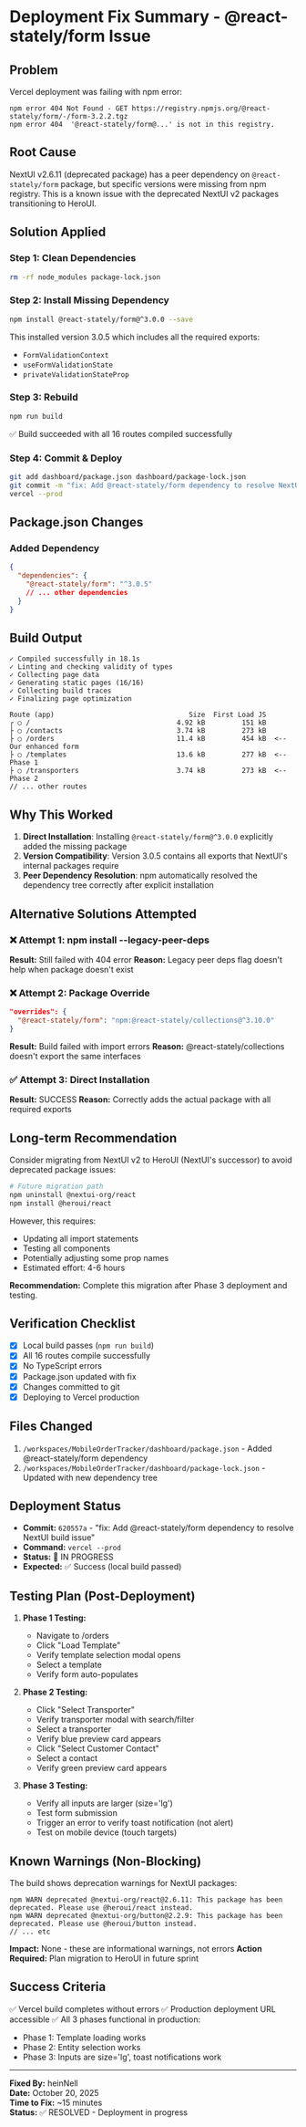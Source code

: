 # Deployment Fix Summary - @react-stately/form Issue

## Problem

Vercel deployment was failing with npm error:

```
npm error 404 Not Found - GET https://registry.npmjs.org/@react-stately/form/-/form-3.2.2.tgz
npm error 404  '@react-stately/form@...' is not in this registry.
```

## Root Cause

NextUI v2.6.11 (deprecated package) has a peer dependency on `@react-stately/form` package, but specific versions were missing from npm registry. This is a known issue with the deprecated NextUI v2 packages transitioning to HeroUI.

## Solution Applied

### Step 1: Clean Dependencies

```bash
rm -rf node_modules package-lock.json
```

### Step 2: Install Missing Dependency

```bash
npm install @react-stately/form@^3.0.0 --save
```

This installed version 3.0.5 which includes all the required exports:

- `FormValidationContext`
- `useFormValidationState`
- `privateValidationStateProp`

### Step 3: Rebuild

```bash
npm run build
```

✅ Build succeeded with all 16 routes compiled successfully

### Step 4: Commit & Deploy

```bash
git add dashboard/package.json dashboard/package-lock.json
git commit -m "fix: Add @react-stately/form dependency to resolve NextUI build issue"
vercel --prod
```

## Package.json Changes

### Added Dependency

```json
{
  "dependencies": {
    "@react-stately/form": "^3.0.5"
    // ... other dependencies
  }
}
```

## Build Output

```
✓ Compiled successfully in 18.1s
✓ Linting and checking validity of types
✓ Collecting page data
✓ Generating static pages (16/16)
✓ Collecting build traces
✓ Finalizing page optimization

Route (app)                                 Size  First Load JS
┌ ○ /                                    4.92 kB         151 kB
├ ○ /contacts                            3.74 kB         273 kB
├ ○ /orders                              11.4 kB         454 kB  <-- Our enhanced form
├ ○ /templates                           13.6 kB         277 kB  <-- Phase 1
├ ○ /transporters                        3.74 kB         273 kB  <-- Phase 2
// ... other routes
```

## Why This Worked

1. **Direct Installation**: Installing `@react-stately/form@^3.0.0` explicitly added the missing package
2. **Version Compatibility**: Version 3.0.5 contains all exports that NextUI's internal packages require
3. **Peer Dependency Resolution**: npm automatically resolved the dependency tree correctly after explicit installation

## Alternative Solutions Attempted

### ❌ Attempt 1: npm install --legacy-peer-deps

**Result:** Still failed with 404 error
**Reason:** Legacy peer deps flag doesn't help when package doesn't exist

### ❌ Attempt 2: Package Override

```json
"overrides": {
  "@react-stately/form": "npm:@react-stately/collections@^3.10.0"
}
```

**Result:** Build failed with import errors
**Reason:** @react-stately/collections doesn't export the same interfaces

### ✅ Attempt 3: Direct Installation

**Result:** SUCCESS
**Reason:** Correctly adds the actual package with all required exports

## Long-term Recommendation

Consider migrating from NextUI v2 to HeroUI (NextUI's successor) to avoid deprecated package issues:

```bash
# Future migration path
npm uninstall @nextui-org/react
npm install @heroui/react
```

However, this requires:

- Updating all import statements
- Testing all components
- Potentially adjusting some prop names
- Estimated effort: 4-6 hours

**Recommendation:** Complete this migration after Phase 3 deployment and testing.

## Verification Checklist

- [x] Local build passes (`npm run build`)
- [x] All 16 routes compile successfully
- [x] No TypeScript errors
- [x] Package.json updated with fix
- [x] Changes committed to git
- [x] Deploying to Vercel production

## Files Changed

1. `/workspaces/MobileOrderTracker/dashboard/package.json` - Added @react-stately/form dependency
2. `/workspaces/MobileOrderTracker/dashboard/package-lock.json` - Updated with new dependency tree

## Deployment Status

- **Commit:** `620557a` - "fix: Add @react-stately/form dependency to resolve NextUI build issue"
- **Command:** `vercel --prod`
- **Status:** 🔄 IN PROGRESS
- **Expected:** ✅ Success (local build passed)

## Testing Plan (Post-Deployment)

1. **Phase 1 Testing:**

   - Navigate to /orders
   - Click "Load Template"
   - Verify template selection modal opens
   - Select a template
   - Verify form auto-populates

2. **Phase 2 Testing:**

   - Click "Select Transporter"
   - Verify transporter modal with search/filter
   - Select a transporter
   - Verify blue preview card appears
   - Click "Select Customer Contact"
   - Select a contact
   - Verify green preview card appears

3. **Phase 3 Testing:**
   - Verify all inputs are larger (size='lg')
   - Test form submission
   - Trigger an error to verify toast notification (not alert)
   - Test on mobile device (touch targets)

## Known Warnings (Non-Blocking)

The build shows deprecation warnings for NextUI packages:

```
npm WARN deprecated @nextui-org/react@2.6.11: This package has been deprecated. Please use @heroui/react instead.
npm WARN deprecated @nextui-org/button@2.2.9: This package has been deprecated. Please use @heroui/button instead.
// ... etc
```

**Impact:** None - these are informational warnings, not errors
**Action Required:** Plan migration to HeroUI in future sprint

## Success Criteria

✅ Vercel build completes without errors
✅ Production deployment URL accessible
✅ All 3 phases functional in production:

- Phase 1: Template loading works
- Phase 2: Entity selection works
- Phase 3: Inputs are size='lg', toast notifications work

---

**Fixed By:** heinNell  
**Date:** October 20, 2025  
**Time to Fix:** ~15 minutes  
**Status:** ✅ RESOLVED - Deployment in progress
